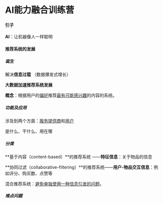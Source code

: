 # AI能力融合训练营

#### 引子

**AI**：让机器像人一样聪明

#### 推荐系统的发展

##### 诞生

解决**信息过载** （数据爆发式增长）

**大数据加速推荐系统发展**

**概念**：根据用户的<u>偏好</u>推荐<u>最有可能感兴趣</u>的内容的系统。

##### 功能及应用

涉及到两个方面：<u>服务提供商</u>和<u>用户</u>

是什么、干什么、用在哪

##### 分类

**基于内容（content-based）**的推荐系统 ——**特征信息**：关于物品的信息

**协同过滤（collaborative-filtering）**的推荐系统——**用户-物品交互信息**：例如评分、购买数、点赞等

混合推荐系统：<u>避免单独使用一种信息引发的问题</u>。

##### 难点问题

